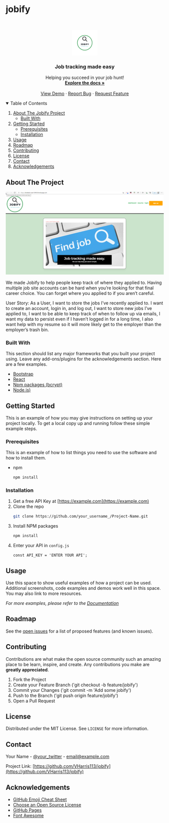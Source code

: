 # jobify
<!--
*** Thanks for checking out the Jobify.
*** that would make this better, please fork the repo and create a pull request
*** or simply open an issue with the tag "enhancement".
*** Thanks again! Now go create something AMAZING! :D
-->


<!-- PROJECT SHIELDS -->
<!--
*** I'm using markdown "reference style" links for readability.
*** Reference links are enclosed in brackets [ ] instead of parentheses ( ).
*** See the bottom of this document for the declaration of the reference variables
*** for contributors-url, forks-url, etc. This is an optional, concise syntax you may use.
*** https://www.markdownguide.org/basic-syntax/#reference-style-links
-->
<!-- [![Contributors][contributors-shield]][contributors-url]
[![Forks][forks-shield]][forks-url]
[![Stargazers][stars-shield]][stars-url]
[![Issues][issues-shield]][issues-url]
[![MIT License][license-shield]][license-url] -->

<!-- PROJECT LOGO -->
<br />
<p align="center">
  <a href="https://github.com/VHarris113/jobify">
    <img src="https://github.com/VHarris113/jobify/blob/main/client/public/images/jobify.png" alt="Logo" width="80" height="80">
  </a>

  <h3 align="center">Job tracking made easy</h3>

  <p align="center">
    Helping you succeed in your job hunt!
    <br />
    <a href="https://github.com/VHarris113/jobify"><strong>Explore the docs »</strong></a>
    <br />
    <br />
    <a href="https://shielded-coast-50433.herokuapp.com/">View Demo</a>
    ·
    <a href="https://github.com/VHarris113/jobify/issues">Report Bug</a>
    ·
    <a href="https://github.com/VHarris113/jobify/issues">Request Feature</a>
  </p>
</p>



<!-- TABLE OF CONTENTS -->
<details open="open">
  <summary>Table of Contents</summary>
  <ol>
    <li>
      <a href="#about-the-project">About The Jobify Project</a>
      <ul>
        <li><a href="#built-with">Built With</a></li>
      </ul>
    </li>
    <li>
      <a href="#getting-started">Getting Started</a>
      <ul>
        <li><a href="#prerequisites">Prerequisites</a></li>
        <li><a href="#installation">Installation</a></li>
      </ul>
    </li>
    <li><a href="#usage">Usage</a></li>
    <li><a href="#roadmap">Roadmap</a></li>
    <li><a href="#contributing">Contributing</a></li>
    <li><a href="#license">License</a></li>
    <li><a href="#contact">Contact</a></li>
    <li><a href="#acknowledgements">Acknowledgements</a></li>
  </ol>
</details>



<!-- ABOUT THE PROJECT -->
## About The Project

[![Product Name Screen Shot][product-screenshot]](https://example.com)

We made Jobify to help people keep track of where they applied to. Having multiple job site accounts can be hard when you’re looking for that final career choice. You can forget where you applied to if you aren’t careful.

User Story:
As a User, I want to store the jobs I’ve recently applied to. 
I want to create an account, login in, and log out,
I want to store new jobs I’ve applied to,
I want to be able to keep track of when to follow up via emails,
I want my data to persist even if I haven’t logged in for a long time,
I also want help with my resume so it will more likely get to the employer than the employer’s trash bin.


### Built With

This section should list any major frameworks that you built your project using. Leave any add-ons/plugins for the acknowledgements section. Here are a few examples.
* [Bootstrap](https://getbootstrap.com)
* [React](https://reactjs.org/)
* [Npm packages (bcrypt)](https://www.npmjs.com/package/bcrypt)
* [Node.js)](https://nodejs.org/en/)


<!-- GETTING STARTED -->
## Getting Started

This is an example of how you may give instructions on setting up your project locally.
To get a local copy up and running follow these simple example steps.

### Prerequisites

This is an example of how to list things you need to use the software and how to install them.
* npm
  ```sh
  npm install
  ```

### Installation

1. Get a free API Key at [https://example.com](https://example.com)
2. Clone the repo
   ```sh
   git clone https://github.com/your_username_/Project-Name.git
   ```
3. Install NPM packages
   ```sh
   npm install
   ```
4. Enter your API in `config.js`
   ```JS
   const API_KEY = 'ENTER YOUR API';
   ```

<!-- USAGE EXAMPLES -->
## Usage

Use this space to show useful examples of how a project can be used. Additional screenshots, code examples and demos work well in this space. You may also link to more resources.

_For more examples, please refer to the [Documentation](https://example.com)_



<!-- ROADMAP -->
## Roadmap

See the [open issues](https://github.com/VHarris113/jobify/issues) for a list of proposed features (and known issues).



<!-- CONTRIBUTING -->
## Contributing

Contributions are what make the open source community such an amazing place to be learn, inspire, and create. Any contributions you make are **greatly appreciated**.

1. Fork the Project
2. Create your Feature Branch ('git checkout -b feature/jobify')
3. Commit your Changes ('git commit -m 'Add some jobify')
4. Push to the Branch ('git push origin feature/jobify')
5. Open a Pull Request



<!-- LICENSE -->
## License

Distributed under the MIT License. See `LICENSE` for more information.



<!-- CONTACT -->
## Contact

Your Name - [@your_twitter](https://twitter.com/your_username) - email@example.com

Project Link: [https://github.com/VHarris113/jobify](https://github.com/VHarris113/jobify)



<!-- ACKNOWLEDGEMENTS -->
## Acknowledgements
* [GitHub Emoji Cheat Sheet](https://www.webpagefx.com/tools/emoji-cheat-sheet)
* [Choose an Open Source License](https://choosealicense.com)
* [GitHub Pages](https://pages.github.com)
* [Font Awesome](https://fontawesome.com)





<!-- MARKDOWN LINKS & IMAGES -->
<!-- https://www.markdownguide.org/basic-syntax/#reference-style-links -->
[product-screenshot]: https://github.com/VHarris113/jobify/blob/main/client/public/images/jobifypage.png

